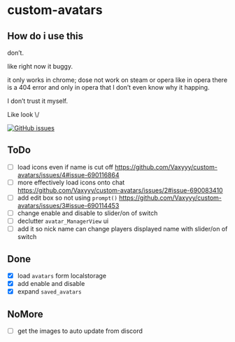 # custom-avatars

<!--
  hey thanks for looking at my code
  if you see anything wrong make an Issue it will help, thanks :)
-->

## How do i use this

don’t.

like right now it buggy.

it only works in chrome; dose not work on steam or opera like in opera there is a 404 error and only in opera that I don’t even know why it happing.

I don’t trust it myself.

Like look \\\/

<a href="https://github.com/Vaxyyy/custom-avatars/issues"><img alt="GitHub issues" src="https://img.shields.io/github/issues/Vaxyyy/custom-avatars?style=flat-square"></a>


## ToDo

- [ ] load icons even if name is cut off https://github.com/Vaxyyy/custom-avatars/issues/4#issue-690116864
- [ ] more effectively load icons onto chat https://github.com/Vaxyyy/custom-avatars/issues/2#issue-690083410
- [ ] add edit box so not using `prompt()` https://github.com/Vaxyyy/custom-avatars/issues/3#issue-690114453
- [ ] change enable and disable to slider/on of switch
- [ ] declutter `avatar_ManagerView` ui
- [ ] add it so nick name can change players displayed name with slider/on of switch

## Done

- [x] load `avatars` form localstorage
- [x] add enable and disable 
- [X] expand `saved_avatars`

## NoMore

- [ ] get the images to auto update from discord